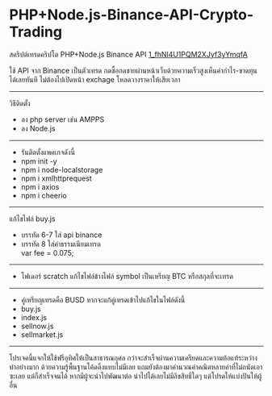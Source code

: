 # PHP+Node.js-Binance-API-Crypto-Trading
สคริปต์เทรดคริปโต PHP+Node.js Binance API
[1_fhNl4U1PQM2XJyf3yYmqfA](https://user-images.githubusercontent.com/99397593/192134992-04a2bd35-ba42-44f4-bfc0-ea91aee94905.gif)

ใช้ API จาก Binance เป็นตัวเทรด กดซื้อกดขายผ่านหน้าเว็บด้วยความเร็วสูงเห็นค่ากำไร-ขาดทุนได้เลยทันที ไม่ต้องไปเปิดหน้า exchage โหลดวางราคาให้เสียเวลา
____________________________________________________
วิธีติดตั้ง
- ลง php server เช่น  AMPPS
- ลง Node.js
____________________________________________________
- รันติดตั้งแพคเกจดังนี้
- npm init -y
- npm i node-localstorage
- npm i xmlhttprequest
- npm i axios
- npm i cheerio
____________________________________________________
แก้ไขไฟล์ buy.js
- บรรทัด 6-7 ใส่ api binance
- บรรทัด 8 ใส่ค่าธรรมเนียมเทรด  
var fee = 0.075; 
____________________________________________________
- โฟเดอร์ scratch
แก้ไขไฟล์ข้างไฟล์ symbol เป็นเหรียญ BTC หรือสกุลที่จะเทรด
____________________________________________________
- คู่เหรียญเทรดคือ BUSD หากจะแก้คู่เทรดเข้าไปแก้ไขในไฟล์ดังนี้
- buy.js
- index.js
- sellnow.js
- sellmarket.js
____________________________________________________
โปรเจคนี้แจกให้ใช้ฟรีอุทิศให้เป็นสาธารณกุศล กว่าจะสำเร็จผ่านความเครียดและความท้อแท้ระหว่างทำอย่างมาก ด้วยความรู้พื้นฐานโค้ดดิ้งแทบไม่มีเลย แถมยังต้องมาคำนวณค่าคณิตหลายค่าที่ไม่ถนัดเอาซะเลย แต่ก็สำเร็จจนได้ หากมีผู้จะนำไปพัฒนาต่อ นำไปได้เลยไม่มีลิขสิทธิ์ใดๆ แต่โปรดให้แบ่งปันให้ผู้อื่น
